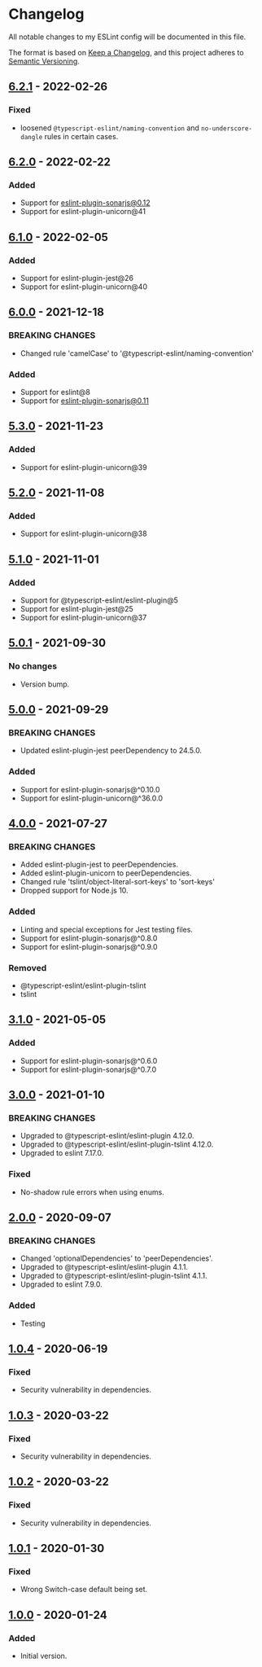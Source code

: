 # Changelog
All notable changes to my ESLint config will be documented in this file.

The format is based on [Keep a Changelog](https://keepachangelog.com/en/1.0.0/),
and this project adheres to [Semantic Versioning](https://semver.org/spec/v2.0.0.html).

<!-- ## [Unreleased] -->
## [6.2.1] - 2022-02-26
### Fixed
- loosened `@typescript-eslint/naming-convention` and `no-underscore-dangle` rules in certain cases.

## [6.2.0] - 2022-02-22
### Added
- Support for eslint-plugin-sonarjs@0.12
- Support for eslint-plugin-unicorn@41

## [6.1.0] - 2022-02-05
### Added
- Support for eslint-plugin-jest@26
- Support for eslint-plugin-unicorn@40

## [6.0.0] - 2021-12-18
### BREAKING CHANGES
- Changed rule 'camelCase' to '@typescript-eslint/naming-convention'

### Added
- Support for eslint@8
- Support for eslint-plugin-sonarjs@0.11

## [5.3.0] - 2021-11-23
### Added
- Support for eslint-plugin-unicorn@39

## [5.2.0] - 2021-11-08
### Added
- Support for eslint-plugin-unicorn@38

## [5.1.0] - 2021-11-01
### Added
- Support for @typescript-eslint/eslint-plugin@5
- Support for eslint-plugin-jest@25
- Support for eslint-plugin-unicorn@37

## [5.0.1] - 2021-09-30
### No changes
- Version bump.

## [5.0.0] - 2021-09-29
### BREAKING CHANGES
- Updated eslint-plugin-jest peerDependency to 24.5.0.

### Added
- Support for eslint-plugin-sonarjs@^0.10.0
- Support for eslint-plugin-unicorn@^36.0.0

## [4.0.0] - 2021-07-27
### BREAKING CHANGES
- Added eslint-plugin-jest to peerDependencies.
- Added eslint-plugin-unicorn to peerDependencies.
- Changed rule 'tslint/object-literal-sort-keys' to 'sort-keys'
- Dropped support for Node.js 10.

### Added
- Linting and special exceptions for Jest testing files.
- Support for eslint-plugin-sonarjs@^0.8.0
- Support for eslint-plugin-sonarjs@^0.9.0

### Removed
- @typescript-eslint/eslint-plugin-tslint
- tslint

## [3.1.0] - 2021-05-05
### Added
- Support for eslint-plugin-sonarjs@^0.6.0
- Support for eslint-plugin-sonarjs@^0.7.0

## [3.0.0] - 2021-01-10
### BREAKING CHANGES
- Upgraded to @typescript-eslint/eslint-plugin 4.12.0.
- Upgraded to @typescript-eslint/eslint-plugin-tslint 4.12.0.
- Upgraded to eslint 7.17.0.

### Fixed
- No-shadow rule errors when using enums.

## [2.0.0] - 2020-09-07
### BREAKING CHANGES
- Changed 'optionalDependencies' to 'peerDependencies'.
- Upgraded to @typescript-eslint/eslint-plugin 4.1.1.
- Upgraded to @typescript-eslint/eslint-plugin-tslint 4.1.1.
- Upgraded to eslint 7.9.0.

### Added
- Testing

## [1.0.4] - 2020-06-19
### Fixed
- Security vulnerability in dependencies.

## [1.0.3] - 2020-03-22
### Fixed
- Security vulnerability in dependencies.

## [1.0.2] - 2020-03-22
### Fixed
- Security vulnerability in dependencies.

## [1.0.1] - 2020-01-30
### Fixed
- Wrong Switch-case default being set.

## [1.0.0] - 2020-01-24
### Added
- Initial version.

[Unreleased]: https://github.com/Ionaru/eslint-config/compare/6.2.1...HEAD
[6.2.1]: https://github.com/Ionaru/eslint-config/compare/6.2.0...6.2.1
[6.2.0]: https://github.com/Ionaru/eslint-config/compare/6.1.0...6.2.0
[6.1.0]: https://github.com/Ionaru/eslint-config/compare/6.0.0...6.1.0
[6.0.0]: https://github.com/Ionaru/eslint-config/compare/5.3.0...6.0.0
[5.3.0]: https://github.com/Ionaru/eslint-config/compare/5.2.0...5.3.0
[5.2.0]: https://github.com/Ionaru/eslint-config/compare/5.1.0...5.2.0
[5.1.0]: https://github.com/Ionaru/eslint-config/compare/5.0.1...5.1.0
[5.0.1]: https://github.com/Ionaru/eslint-config/compare/5.0.0...5.0.1
[5.0.0]: https://github.com/Ionaru/eslint-config/compare/4.0.0...5.0.0
[4.0.0]: https://github.com/Ionaru/eslint-config/compare/3.1.0...4.0.0
[3.1.0]: https://github.com/Ionaru/eslint-config/compare/3.0.0...3.1.0
[3.0.0]: https://github.com/Ionaru/eslint-config/compare/2.0.0...3.0.0
[2.0.0]: https://github.com/Ionaru/eslint-config/compare/1.0.4...2.0.0
[1.0.4]: https://github.com/Ionaru/eslint-config/compare/1.0.3...1.0.4
[1.0.3]: https://github.com/Ionaru/eslint-config/compare/1.0.2...1.0.3
[1.0.2]: https://github.com/Ionaru/eslint-config/compare/1.0.1...1.0.2
[1.0.1]: https://github.com/Ionaru/eslint-config/compare/1.0.0...1.0.1
[1.0.0]: https://github.com/Ionaru/eslint-config/compare/2c91352...1.0.0
